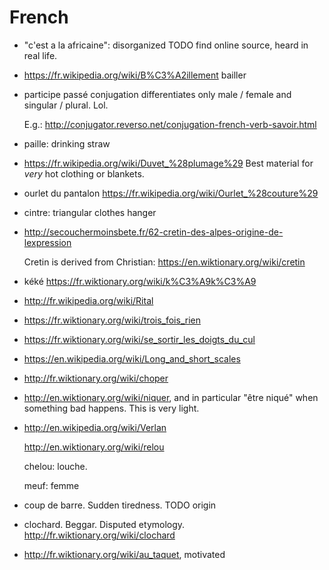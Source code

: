 # French

-   "c'est a la africaine": disorganized TODO find online source, heard in real life.

-   <https://fr.wikipedia.org/wiki/B%C3%A2illement> bailler

-   participe passé conjugation differentiates only male / female and singular / plural. Lol.

    E.g.: http://conjugator.reverso.net/conjugation-french-verb-savoir.html

-   paille: drinking straw

-   <https://fr.wikipedia.org/wiki/Duvet_%28plumage%29> Best material for *very* hot clothing or blankets.

-   ourlet du pantalon <https://fr.wikipedia.org/wiki/Ourlet_%28couture%29>

-   cintre: triangular clothes hanger

-   <http://secouchermoinsbete.fr/62-cretin-des-alpes-origine-de-lexpression>

    Cretin is derived from Christian: <https://en.wiktionary.org/wiki/cretin>

-   kéké <https://fr.wiktionary.org/wiki/k%C3%A9k%C3%A9>

-   <http://fr.wikipedia.org/wiki/Rital>

-   <https://fr.wiktionary.org/wiki/trois_fois_rien>

-   <https://fr.wiktionary.org/wiki/se_sortir_les_doigts_du_cul>

-   <https://en.wikipedia.org/wiki/Long_and_short_scales>

-   <http://fr.wiktionary.org/wiki/choper>

-   <http://en.wiktionary.org/wiki/niquer>, and in particular "être niqué" when something bad happens. This is very light.

-   <http://en.wikipedia.org/wiki/Verlan>

    <http://en.wiktionary.org/wiki/relou>

    chelou: louche.

    meuf: femme

-   coup de barre. Sudden tiredness. TODO origin

-   clochard. Beggar. Disputed etymology. <http://fr.wiktionary.org/wiki/clochard>

-   <http://fr.wiktionary.org/wiki/au_taquet>, motivated
